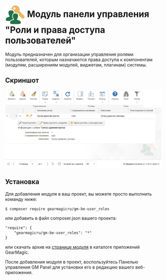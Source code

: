 # <img src="https://raw.githubusercontent.com/gearmagicru/gm-be-user_roles/refs/heads/master/assets/images/icon.svg" width="64px" height="64px" align="absmiddle"> Модуль панели управления "Роли и права доступа пользователей"

Модуль предназначен для организации управления ролями пользователей, которым назначаются права доступа к компонентам (модулям, расширениям модулей, виджетам, плагинам) системы.

## Скриншот
<img src="https://github.com/gearmagicru/gm-be-user_roles/blob/master/assets/help/rolegrid.png?raw=true">

## Установка

Для добавления модуля в ваш проект, вы можете просто выполнить команду ниже:

```
$ composer require gearmagicru/gm-be-user_roles
```

или добавить в файл composer.json вашего проекта:
```
"require": {
    "gearmagicru/gm-be-user_roles": "*"
}
```
или скачать архив на [странице модуля](https://apps.gearmagic.ru/component/gm-be-user_roles) в каталоге приложений GearMagic.

После добавления модуля в проект, воспользуйтесь Панелью управления GM Panel для установки его в редакцию вашего веб-приложения.
